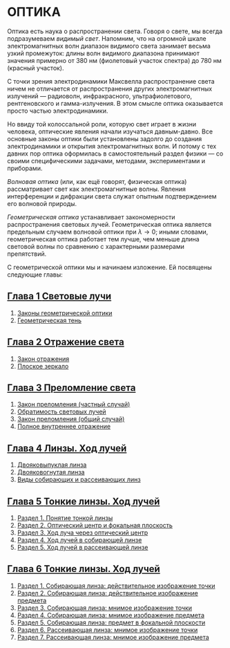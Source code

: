 # ОПТИКА
Оптика есть наука о распространении света. Говоря о свете, мы всегда подразумеваем _видимый свет_. Напомним, что на огромной шкале электромагнитных волн диапазон видимого света занимает весьма узкий промежуток: длины волн видимого диапазона принимают значения примерно от 380 нм (фиолетовый участок спектра) до 780 нм (красный участок).

С точки зрения электродинамики Максвелла распространение света ничем не отличается от распространения других электромагнитных излучений — радиоволн, инфракрасного, ультрафиолетового, рентгеновского и гамма-излучения. В этом смысле оптика оказывается просто частью электродинамики.

Но ввиду той колоссальной роли, которую свет играет в жизни человека, оптические явления начали изучаться давным-давно. Все основные законы оптики были установлены задолго до создания электродинамики и открытия электромагнитных волн. И потому с тех давних пор оптика оформилась в самостоятельный раздел физики — со своими специфическими задачами, методами, экспериментами и приборами.

_Волновая оптика_ (или, как ещё говорят, физическая оптика) рассматривает свет как электромагнитные волны. Явления интерференции и дифракции света служат опытным подтверждением его волновой природы.

_Геометрическая оптика_ устанавливает закономерности распространения световых лучей. Геометрическая оптика является предельным случаем волновой оптики при $\lambda\to0$; иными словами, геометрическая оптика работает тем лучше, чем меньше длина световой волны по сравнению с характерными размерами препятствий.

С геометрической оптики мы и начинаем изложение. Ей посвящены следующие главы:

## [Глава 1 **Световые лучи**](/Световые%20лучи)
1. [Законы геометрической оптики](/Световые%20лучи/Законы%20геометрической%20оптики.md)
2. [Геометрическая тень](/Световые%20лучи/Геометрическая%20тень.md)
## [Глава 2 **Отражение света**](/Отражение%20света)
1. [Закон отражения](/Отражение%20света/Закон%20отражения.md)
2. [Плоское зеркало](/Отражение%20света/Плоское%20зеркало.md)
## [Глава 3 **Преломление света**](/Преломление%20света)
1. [Закон преломления (частный случай)](/Преломление%20света/Закон%20преломления%20(частный%20случай).md)
2. [Обратимость световых лучей](/Преломление%20света/Обратимость%20световых%20лучей.md)
3. [Закон преломления (общий случай)](/Преломление%20света/Закон%20преломления%20(общий%20случай).md)
4. [Полное внутреннее отражение](/Преломление%20света/Полное%20внутреннее%20отражение.md)
## [Глава 4 **Линзы. Ход лучей**](/Линзы.%20Ход%20лучей)
1. [Двояковыпуклая линза](/Линзы.%20Ход%20лучей/Двояковыпуклая%20линза.md)
2. [Двояковогнутая линза](/Линзы.%20Ход%20лучей/Двояковогнутая%20линза.md)
3. [Виды собирающих и рассеивающих линз](/Линзы.%20Ход%20лучей/Виды%20собирающих%20и%20рассеивающих%20линз.md)
## [Глава 5 **Тонкие линзы. Ход лучей**](/Тонкие%20линзы.%20Ход%20лучей)
1. [Раздел 1. Понятие тонкой линзы](/Тонкие%20линзы.%20Ход%20лучей/Понятие%20тонкой%20линзы.md)
2. [Раздел 2. Оптический центр и фокальная плоскость](/Тонкие%20линзы.%20Ход%20лучей/Оптический%20центр%20и%20фокальная%20плоскость.md)
3. [Раздел 3. Ход луча через оптический центр](/Тонкие%20линзы.%20Ход%20лучей/Ход%20луча%20через%20оптический%20центр.md)
4. [Раздел 4. Ход лучей в собирающей линзе](/Тонкие%20линзы.%20Ход%20лучей/Ход%20лучей%20в%20собирающей%20линзе.md)
5. [Раздел 5. Ход лучей в рассеивающей линзе](/Тонкие%20линзы.%20Ход%20лучей/Ход%20лучей%20в%20рассеивающей%20линзе.md)
## [Глава 6 **Тонкие линзы. Ход лучей**](/Тонкие%20линзы.%20Построение%20изображений/README.md)
1. [Раздел 1. Собирающая линза: действительное изображение точки](/Тонкие%20линзы.%20Построение%20изображений/Собирающая%20линза%3A%20действительное%20изображение%20точки.md)
2. [Раздел 2. Собирающая линза: действительное изображение предмета](/Тонкие%20линзы.%20Построение%20изображений/Собирающая%20линза%3A%20действительное%20изображение%20предмета.md)
3. [Раздел 3. Собирающая линза: мнимое изображение точки](/Тонкие%20линзы.%20Построение%20изображений/Собирающая%20линза%3A%20мнимое%20изображение%20точки.md)
4. [Раздел 4. Собирающая линза: мнимое изображение предмета](/Тонкие%20линзы.%20Построение%20изображений/Собирающая%20линза%3A%20мнимое%20изображение%20предмета.md)
5. [Раздел 5. Собирающая линза: предмет в фокальной плоскости](/Тонкие%20линзы.%20Построение%20изображений/Собирающая%20линза%3A%20предмет%20в%20фокальной%20плоскости.md)
6. [Раздел 6. Рассеивающая линза: мнимое изображение точки](/Тонкие%20линзы.%20Построение%20изображений/Рассеивающая%20линза%3A%20мнимое%20изображение%20точки.md)
7. [Раздел 7. Рассеивающая линза: мнимое изображение предмета](/Тонкие%20линзы.%20Построение%20изображений/Рассеивающая%20линза%3A%20мнимое%20изображение%20предмета.md)
